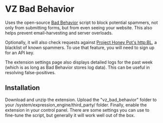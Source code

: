 VZ Bad Behavior
===============

Uses the open-source [Bad Behavior](http://bad-behavior.ioerror.us/) script to block potential spammers, not only from submitting forms, but from even seeing your website. This also helps prevent email-harvesting and server overloads.

Optionally, it will also check requests against [Project Honey Pot's http:BL](http://www.projecthoneypot.org/services_overview.php), a blacklist of known spammers. To use that feature, you will need to sign up for an API key.

The extension settings page also displays detailed logs for the past week (which is as long as Bad Behavior stores log data). This can be useful in resolving false-positives.

Installation
------------

Download and unzip the extension. Upload the "vz_bad_behavior" folder to your /system/expression_engine/third_party/ folder. Finally, enable the extension in your control panel. There are some settings you can use to fine-tune the script, but generally it will work well out of the box.